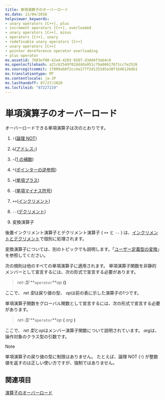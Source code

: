 ```yaml
---
title: 単項演算子のオーバーロード
ms.date: 11/04/2016
helpviewer_keywords:
- unary operators [C++], plus
- increment operators [C++], overloaded
- unary operators [C++], minus
- operators [C++], unary
- redefinable unary operators [C++]
- unary operators [C++]
- pointer dereference operator overloading
- plus operator
ms.assetid: 7683ef08-42a4-4283-928f-d3dd4f3ab4c0
ms.openlocfilehash: a21c62549f02dddda951c79a06617671ccfe2526
ms.sourcegitcommit: 1f009ab0f2cc4a177f2d1353d5a38f164612bdb1
ms.translationtype: MT
ms.contentlocale: ja-JP
ms.lasthandoff: 07/27/2020
ms.locfileid: "87227219"
---
```

# <a name="overloading-unary-operators"></a>単項演算子のオーバーロード

オーバーロードできる単項演算子は次のとおりです。

1. `!`([論理 NOT](../cpp/logical-negation-operator-exclpt.md))

1. `&`([アドレス-](../cpp/address-of-operator-amp.md))

1. `~`([1 の補数](../cpp/one-s-complement-operator-tilde.md))

1. `*`([ポインターの逆参照](../cpp/indirection-operator-star.md))

1. `+`([単項プラス](../cpp/additive-operators-plus-and.md))

1. `-`([単項マイナス符号](../cpp/additive-operators-plus-and.md))

1. `++`([インクリメント](../cpp/prefix-increment-and-decrement-operators-increment-and-decrement.md))

1. `--`([デクリメント](../cpp/prefix-increment-and-decrement-operators-increment-and-decrement.md))

1. 変換演算子

後置インクリメント演算子とデクリメント演算子 ( `++` と `--` ) は、[インクリメントとデクリメント](../cpp/increment-and-decrement-operator-overloading-cpp.md)で個別に処理されます。

変換演算子については、別のトピックでも説明します。「[ユーザー定義型の変換](../cpp/user-defined-type-conversions-cpp.md)」を参照してください。

次の規則は他のすべての単項演算子に適用されます。 単項演算子関数を非静的メンバーとして宣言するには、次の形式で宣言する必要があります。

> *ret-型* **`operator`***op* **()**

ここで、 *ret 型*は戻り値の型、 *op*は前の表に示した演算子の1つです。

単項演算子関数をグローバル関数として宣言するには、次の形式で宣言する必要があります。

> *ret-型* **`operator`***op* **(** *arg* **)**

ここで、 *ret 型*と*op*はメンバー演算子関数について説明されています。 *arg*は、操作対象のクラス型の引数です。

> [!NOTE]
> 単項演算子の戻り値の型に制限はありません。 たとえば、論理 NOT (`!`) が整数値を返すのは正しい使い方ですが、強制ではありません。

## <a name="see-also"></a>関連項目

[演算子のオーバーロード](../cpp/operator-overloading.md)
